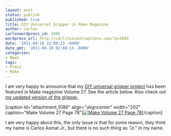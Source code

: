 ```yaml
---
layout: post
status: publish
published: true
title: DIY Universal Gripper in Make Magazine
author: carlos
carloswordpress_id: 1085
wordpress_url: http://carlitoscontraptions.com/?p=1085
date: '2011-08-18 22:09:13 -0400'
date_gmt: '2011-08-19 02:09:13 -0400'
categories:
- News
tags:
- Press
- Make
---
```

I am very happy to announce that my [DIY universal gripper project](http://carlitoscontraptions.com/2010/10/diy-universal-robot-gripper/) has been featured in Make magazine Volume 27. See the article below. Also check out [my updated version of the gripper.](http://carlitoscontraptions.com/2011/05/diy-universal-jamming-gripper-2-0/)

\[caption id="attachment_1086" align="aligncenter" width="202" caption="Make Volume 27 Page 78"\][![Make Volume 27 Page 78](http://carlitoscontraptions.com/wp-content/uploads/2011/08/Make-Vol27-p78-202x300.png "Make Volume 27 Page 78")](http://carlitoscontraptions.com/wp-content/uploads/2011/08/Make-Vol27-p78.png)\[/caption\]

I am very happy about this, the only issue is that for some reason, they think my name is Carlos Asmat Jr., but there is no such thing as "Jr." in my name.

